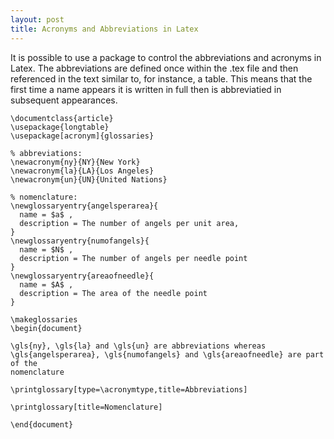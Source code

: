 ```yaml
---
layout: post
title: Acronyms and Abbreviations in Latex
---
```


It is possible to use a package to control the abbreviations and acronyms in Latex. The abbreviations are defined once within the .tex file and then referenced in the text similar to, for instance, a table. This means that the first time a name appears it is written in full then is abbreviatied in subsequent appearances. 

```
\documentclass{article}
\usepackage{longtable}
\usepackage[acronym]{glossaries}

% abbreviations:
\newacronym{ny}{NY}{New York}
\newacronym{la}{LA}{Los Angeles}
\newacronym{un}{UN}{United Nations}

% nomenclature:
\newglossaryentry{angelsperarea}{
  name = $a$ ,
  description = The number of angels per unit area,
}
\newglossaryentry{numofangels}{
  name = $N$ ,
  description = The number of angels per needle point
}
\newglossaryentry{areaofneedle}{
  name = $A$ ,
  description = The area of the needle point
}

\makeglossaries
\begin{document}

\gls{ny}, \gls{la} and \gls{un} are abbreviations whereas
\gls{angelsperarea}, \gls{numofangels} and \gls{areaofneedle} are part of the
nomenclature

\printglossary[type=\acronymtype,title=Abbreviations]

\printglossary[title=Nomenclature]

\end{document}
```
